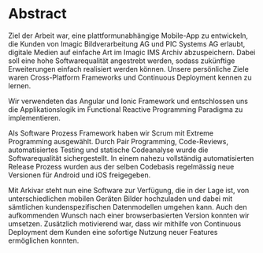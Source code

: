 # Abstract

Ziel der Arbeit war, eine plattformunabhängige Mobile-App zu entwickeln, die Kunden von Imagic Bildverarbeitung AG und PIC Systems AG erlaubt, digitale Medien auf einfache Art im Imagic IMS Archiv abzuspeichern. Dabei soll eine hohe Softwarequalität angestrebt werden, sodass zukünftige Erweiterungen einfach realisiert werden können. Unsere persönliche Ziele waren Cross-Platform Frameworks und Continuous Deployment kennen zu lernen.

Wir verwendeten das Angular und Ionic Framework und entschlossen uns die Applikationslogik im Functional Reactive Programming Paradigma zu implementieren.

Als Software Prozess Framework haben wir Scrum mit Extreme Programming ausgewählt. Durch Pair Programming, Code-Reviews, automatisiertes Testing und statische Codeanalyse wurde die Softwarequalität sichergestellt. In einem nahezu vollständig automatisierten Release Prozess wurden aus der selben Codebasis regelmässig neue Versionen für Android und iOS freigegeben.

Mit Arkivar steht nun eine Software zur Verfügung, die in der Lage ist, von unterschiedlichen mobilen Geräten Bilder hochzuladen und dabei mit sämtlichen kundenspezifischen Datenmodellen umgehen kann. Auch den aufkommenden Wunsch nach einer browserbasierten Version konnten wir umsetzen. Zusätzlich motivierend war, dass wir mithilfe von Continuous Deployment dem Kunden eine sofortige Nutzung neuer Features ermöglichen konnten.